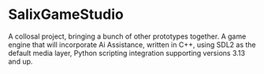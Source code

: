 # SalixGameStudio
A collosal project, bringing a bunch of other prototypes together. A game engine that will incorporate Ai Assistance, written in C++, using SDL2 as the default media layer, Python scripting integration supporting versions 3.13 and up.
